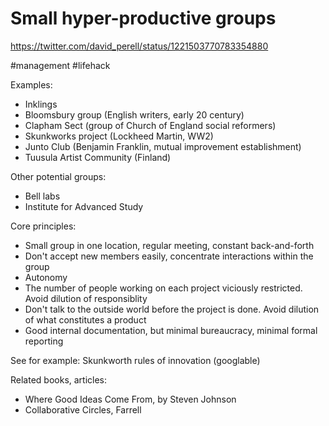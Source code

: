 # Small hyper-productive groups

https://twitter.com/david_perell/status/1221503770783354880

#management #lifehack

Examples: 
* Inklings
* Bloomsbury group (English writers, early 20 century)
* Clapham Sect (group of Church of England social reformers)
* Skunkworks project (Lockheed Martin, WW2)
* Junto Club (Benjamin Franklin, mutual improvement establishment)
* Tuusula Artist Community (Finland)

Other potential groups:
* Bell labs
* Institute for Advanced Study

Core principles:
* Small group in one location, regular meeting, constant back-and-forth
* Don't accept new members easily, concentrate interactions within the group
* Autonomy
* The number of people working on each project viciously restricted. Avoid dilution of responsiblity
* Don't talk to the outside world before the project is done. Avoid dilution of what constitutes a product
* Good internal documentation, but minimal bureaucracy, minimal formal reporting

See for example: Skunkworth rules of innovation (googlable)

Related books, articles: 
* Where Good Ideas Come From, by Steven Johnson
* Collaborative Circles, Farrell